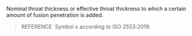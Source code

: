 Nominal throat thickness or effective throat thickness to which a certain amount of fusion penetration is added.

> REFERENCE&nbsp; Symbol s according to ISO 2553:2019.

